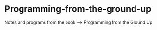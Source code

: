 # Programming-from-the-ground-up
Notes and programs from the book ==> Programming from the Ground Up

